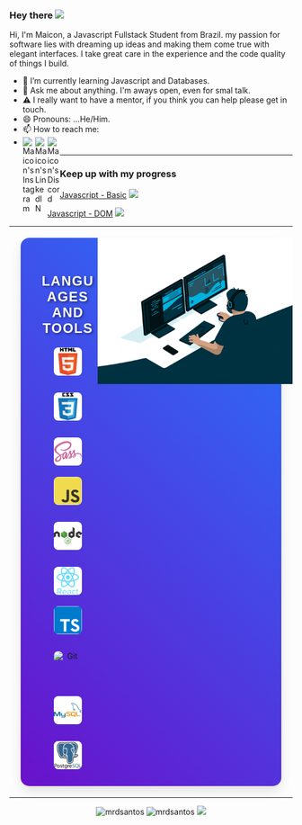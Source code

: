 ### Hey there <img src="https://media.giphy.com/media/hvRJCLFzcasrR4ia7z/giphy.gif" width="25px">

Hi, I'm Maicon, a Javascript Fullstack Student from Brazil. my passion for software lies with dreaming up ideas and making them come true with elegant interfaces. I take great care in the experience and the code quality of things I build.

-   🌱 I’m currently learning Javascript and Databases.
-   💬 Ask me about anything. I'm aways open, even for smal talk.
-   :warning: I really want to have a mentor, if you think you can help please get in touch.
-   😄 Pronouns: ...He/Him.
-   📫 How to reach me:
-   
    <a href="https://www.instagram.com/santosdomaicon/">
    <img align="left" alt="Maicon's Instagram" width="22px" src="https://img.icons8.com/color/48/null/instagram-new--v1.png" />
    </a>
    <a href="https://www.linkedin.com/in/maiconrdsantos/">
    <img align="left" alt="Maicon's LinkedIN" width="22px" src="https://img.icons8.com/color/48/null/linkedin-circled--v1.png" />
    </a>
    <a href="https://discord.gg/ngXWMy7">
    <img align="left" alt="Maicon's Discord" width="22px" src="https://img.icons8.com/ultraviolet/40/null/discord--v2.png"/>
    </a>
    <br>

<hr>

### Keep up with my progress
[Javascript - Basic](https://github.com/mrdsantos/onebitcode/tree/master/javascript) <picture><img src="https://img.icons8.com/color/16/null/weak.png"/></picture>

[Javascript - DOM](https://github.com/mrdsantos/onebitcode/tree/master/javascript_dom) <picture><img src="https://img.icons8.com/color/16/null/weak.png"/></picture>

<hr>
<div align="center">
<picture><img align="right" alt="GIF" src="https://raw.githubusercontent.com/mrdsantos/mrdsantos/main/media/img/developer.gif" height="260" /></picture>

<div class="skills-container">
  <h3 class="section-title">Languages and Tools</h3>
  <div class="skills-list">
    <div class="skill-item">
      <img src="https://raw.githubusercontent.com/devicons/devicon/master/icons/html5/html5-original-wordmark.svg" alt="HTML5" class="skill-icon"/>
      <img src="https://raw.githubusercontent.com/devicons/devicon/master/icons/css3/css3-original-wordmark.svg" alt="CSS3" class="skill-icon"/>
      <img src="https://raw.githubusercontent.com/devicons/devicon/master/icons/sass/sass-original.svg" alt="SASS" class="skill-icon"/>
    </div>
    <div class="skill-item">
      <img src="https://raw.githubusercontent.com/devicons/devicon/master/icons/javascript/javascript-original.svg" alt="JavaScript" class="skill-icon"/>
      <img src="https://raw.githubusercontent.com/devicons/devicon/master/icons/nodejs/nodejs-original-wordmark.svg" alt="Node.js" class="skill-icon"/>
      <img src="https://raw.githubusercontent.com/devicons/devicon/master/icons/react/react-original-wordmark.svg" alt="React" class="skill-icon"/>
    </div>
    <div class="skill-item">
      <img src="https://raw.githubusercontent.com/devicons/devicon/master/icons/typescript/typescript-original.svg" alt="TypeScript" class="skill-icon"/>
      <img src="https://www.vectorlogo.zone/logos/git-scm/git-scm-icon.svg" alt="Git" class="skill-icon"/>
      <img src="https://raw.githubusercontent.com/devicons/devicon/master/icons/mysql/mysql-original-wordmark.svg" alt="MySQL" class="skill-icon"/>
      <img src="https://raw.githubusercontent.com/devicons/devicon/master/icons/postgresql/postgresql-original-wordmark.svg" alt="PostgreSQL" class="skill-icon"/>
    </div>
  </div>
</div>

<style>
  .skills-container {
    text-align: center;
    padding: 30px;
    background: linear-gradient(45deg, #6a11cb 0%, #2575fc 100%);
    border-radius: 15px;
    box-shadow: 0 10px 20px rgba(0, 0, 0, 0.1);
    margin: 20px auto;
    max-width: 80%;
    transition: transform 0.3s ease-in-out;
  }

  .skills-container:hover {
    transform: translateY(-10px);
  }

  .section-title {
    font-family: 'Arial', sans-serif;
    font-size: 24px;
    font-weight: bold;
    color: #fff;
    letter-spacing: 1.5px;
    text-transform: uppercase;
    margin-bottom: 20px;
    text-shadow: 2px 2px 4px rgba(0, 0, 0, 0.5);
  }

  .skills-list {
    display: flex;
    flex-direction: column;
    align-items: center;
    justify-content: center;
    gap: 20px;
  }

  .skill-item {
    display: flex;
    justify-content: center;
    gap: 30px;
    flex-wrap: wrap;
  }

  .skill-icon {
    width: 50px;
    height: 50px;
    transition: transform 0.3s ease-in-out;
  }

  .skill-icon:hover {
    transform: scale(1.2);
    box-shadow: 0 4px 10px rgba(0, 0, 0, 0.2);
  }

  .skill-item img {
    object-fit: contain;
    border-radius: 8px;
  }
</style>



<hr>

<div>
<p align="center">
	<picture><img style="height: 23vh;" src="https://github-readme-stats.vercel.app/api/top-langs?username=mrdsantos&show_icons=true&theme=material-palenight&locale=en&count_private=true" alt="mrdsantos" /></picture>
	<picture><img style="height: 23vh;" src="https://github-readme-stats.vercel.app/api?username=mrdsantos&show_icons=true&theme=material-palenight&locale=en&count_private=true" alt="mrdsantos" /></picture>
  <picture><img src="http://github-profile-summary-cards.vercel.app/api/cards/profile-details?username=mrdsantos&theme=monokai"></picture>
</div>
